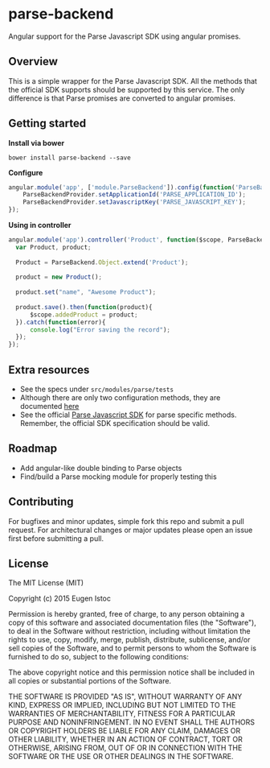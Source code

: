 # parse-backend
Angular support for the Parse Javascript SDK using angular promises.

## Overview
  This is a simple wrapper for the Parse Javascript SDK. All the methods that the official SDK supports should be supported by this service. The only difference is that Parse promises are converted to angular promises.
  
## Getting started

**Install via bower**

`bower install parse-backend --save`

**Configure**

```javascript
angular.module('app', ['module.ParseBackend']).config(function('ParseBackendProvider'){
    ParseBackendProvider.setApplicationId('PARSE_APPLICATION_ID');
    ParseBackendProvider.setJavascriptKey('PARSE_JAVASCRIPT_KEY');
});
```

**Using in controller**

```javascript
angular.module('app').controller('Product', function($scope, ParseBackend) {
  var Product, product;
  
  Product = ParseBackend.Object.extend('Product');
  
  product = new Product();
  
  product.set("name", "Awesome Product");
  
  product.save().then(function(product){
      $scope.addedProduct = product;
  }).catch(function(error){
      console.log("Error saving the record");
  });
});
```
## Extra resources
* See the specs under `src/modules/parse/tests`
* Although there are only two configuration methods, they are documented [here](https://cdn.rawgit.com/genu/parse-backend/master/docs/index.html#/api/module.ParseBackend.ParseBackend)
* See the official [Parse Javascript SDK](https://parse.com/docs/js/guide) for parse specific methods. Remember, the official SDK specification should be valid.

## Roadmap
* Add angular-like double binding to Parse objects
* Find/build a Parse mocking module for properly testing this

## Contributing
For bugfixes and minor updates, simple fork this repo and submit a pull request. For architectural changes or major updates please open an issue first before submitting a pull.

## License
The MIT License (MIT)

Copyright (c) 2015 Eugen Istoc

Permission is hereby granted, free of charge, to any person obtaining a copy
of this software and associated documentation files (the "Software"), to deal
in the Software without restriction, including without limitation the rights
to use, copy, modify, merge, publish, distribute, sublicense, and/or sell
copies of the Software, and to permit persons to whom the Software is
furnished to do so, subject to the following conditions:

The above copyright notice and this permission notice shall be included in all
copies or substantial portions of the Software.

THE SOFTWARE IS PROVIDED "AS IS", WITHOUT WARRANTY OF ANY KIND, EXPRESS OR
IMPLIED, INCLUDING BUT NOT LIMITED TO THE WARRANTIES OF MERCHANTABILITY,
FITNESS FOR A PARTICULAR PURPOSE AND NONINFRINGEMENT. IN NO EVENT SHALL THE
AUTHORS OR COPYRIGHT HOLDERS BE LIABLE FOR ANY CLAIM, DAMAGES OR OTHER
LIABILITY, WHETHER IN AN ACTION OF CONTRACT, TORT OR OTHERWISE, ARISING FROM,
OUT OF OR IN CONNECTION WITH THE SOFTWARE OR THE USE OR OTHER DEALINGS IN THE
SOFTWARE.
